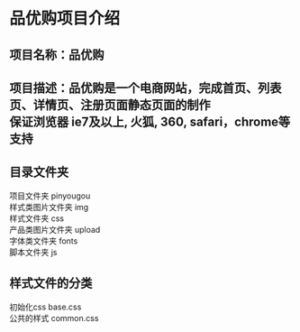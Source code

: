 品优购项目介绍
===
  项目名称：品优购
  ----
  ## 项目描述：品优购是一个电商网站，完成首页、列表页、详情页、注册页面静态页面的制作<br />保证浏览器 ie7及以上, 火狐, 360, safari，chrome等支持

## 目录文件夹<br />
  项目文件夹 pinyougou<br />
  样式类图片文件夹  img<br />
  样式文件夹 css<br />
  产品类图片文件夹 upload<br />
  字体类文件夹 fonts<br />
  脚本文件夹 js<br />

## 样式文件的分类<br />
  初始化css base.css<br />
  公共的样式 common.css<br />
